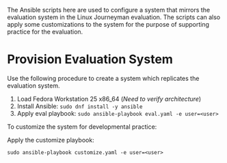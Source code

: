 The Ansible scripts here are used to configure a system that mirrors the evaluation system in the Linux Journeyman evaluation. The scripts can also apply some customizations to the system for the purpose of supporting practice for the evaluation.

# Provision Evaluation System

Use the following procedure to create a system which replicates the evaluation system.

1. Load Fedora Workstation 25 x86_64 (*Need to verify architecture*)
2. Install Ansible: `sudo dnf install -y ansible`
3. Apply eval playbook: `sudo ansible-playbook eval.yaml -e user=<user>`

To customize the system for developmental practice:

Apply the customize playbook:
```
sudo ansible-playbook customize.yaml -e user=<user>
```

